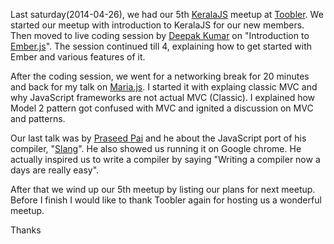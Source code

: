 <!--


---
 "KeralaJS : Meetup April 2014"
date: 2014-05-03 00:00:00 IST
updated: 2014-05-03 00:00:00 IST
categories: talks
---

-->
<!DOCTYPE html>
<html>

<head>
  <title>basic-git-workflow</title>
  <meta charset="utf-8">
  <meta name="viewport" content="width=device-width, initial-scale=1.0">


  <link rel="stylesheet" href="./css/bootstrap.css">
  <link rel="stylesheet" href="./css/bootstrap.grid.css">
  <link rel="stylesheet" href="./css/bootstrap.min.css">
  <link rel="stylesheet" href="./css/bootstrap-reboot.min.css">
  <link rel="stylesheet" href="./css/bootstrap.css.map">
  <link rel="stylesheet" href="./css/blog-home.css">
  <link rel="stylesheet" href="./css/prism.css">
  <script async defer src="./css/prism.js"></script>
</head>
<!--------------------------------------------------------------------------------------------------->
<!--------------------------------------------------------------------------------------------------->
<!--------------------------------------------------------------------------------------------------->
<!--------------------------------------------------------------------------------------------------->
<!--------------------------------------------------------------------------------------------------->




<body>

Last saturday(2014-04-26), we had our 5th [KeralaJS](http://keralajs.org/2014/04/23/keralajs-meetup-april-2014) meetup at [Toobler](http://toobler.com/). We started our meetup with introduction to KeralaJS for our new members. Then moved to live coding session by [Deepak Kumar](https://twitter.com/42races) on "Introduction to [Ember.js](http://emberjs.com/)". The session continued till 4, explaining how to get started with Ember and various features of it.

After the coding session, we went for a networking break for 20 minutes and back for my talk on [Maria.js](https://github.com/petermichaux/maria). I started it with explaing classic MVC and why JavaScript frameworks are not actual MVC (Classic). I explained how Model 2 pattern got confused with MVC and ignited a discussion on MVC and patterns.

<script async class="speakerdeck-embed" data-id="36740280b1220131486f72af66ead636" data-ratio="1.29456384323641" src="//speakerdeck.com/assets/embed.js"></script>

Our last talk was by [Praseed Pai](http://praseedp.blogspot.in/) and he about the JavaScript port of his compiler, "[Slang](http://slangfordotnet.codeplex.com/)". He also showed us running it on Google chrome. He actually inspired us to write a compiler by saying "Writing a compiler now a days are really easy".

After that we wind up our 5th meetup by listing our plans for next meetup. Before I finish I would like to thank Toobler again for hosting us a wonderful meetup.

Thanks
